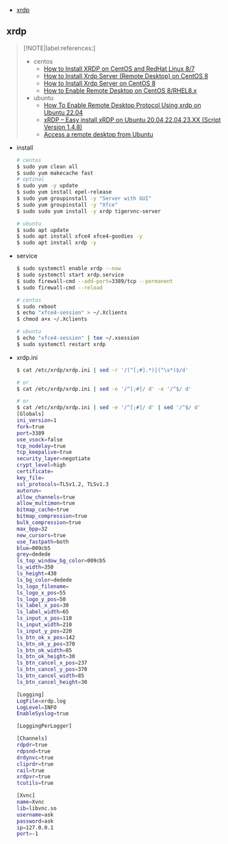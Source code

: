 <!-- START doctoc generated TOC please keep comment here to allow auto update -->
<!-- DON'T EDIT THIS SECTION, INSTEAD RE-RUN doctoc TO UPDATE -->

- [xrdp](#xrdp)

<!-- END doctoc generated TOC please keep comment here to allow auto update -->



## xrdp

> [!NOTE|label:references:]
> - centos
>   - [How to Install XRDP on CentOS and RedHat Linux 8/7](https://docs.e2enetworks.com/guides/centos_xrdp.html)
>   - [How to Install Xrdp Server (Remote Desktop) on CentOS 8](https://linuxize.com/post/how-to-install-xrdp-on-centos-8/)
>   - [How to Install Xrdp Server on CentOS 8](https://vegastack.com/tutorials/how-to-install-xrdp-server-on-centos-8/)
>   - [How to Enable Remote Desktop on CentOS 8/RHEL8.x](https://www.enlinux.com/enable-remote-desktop-on-centos/)
> - ubuntu
>   - [How To Enable Remote Desktop Protocol Using xrdp on Ubuntu 22.04](https://www.digitalocean.com/community/tutorials/how-to-enable-remote-desktop-protocol-using-xrdp-on-ubuntu-22-04)
>   - [xRDP – Easy install xRDP on Ubuntu 20.04,22.04,23.XX (Script Version 1.4.8)](https://c-nergy.be/blog/?p=19228)
>   - [Access a remote desktop from Ubuntu](https://ubuntu.com/tutorials/access-remote-desktop#1-overview)

- install
  ```bash
  # centos
  $ sudo yum clean all
  $ sudo yum makecache fast
  # optinal
  $ sudo yum -y update
  $ sudo yum install epel-release
  $ sudo yum groupinstall -y "Server with GUI"
  $ sudo yum groupinstall -y "Xfce"
  $ sudo sudo yum install -y xrdp tigervnc-server

  # ubuntu
  $ sudo apt update
  $ sudo apt install xfce4 xfce4-goodies -y
  $ sudo apt install xrdp -y
  ```

- service
  ```bash
  $ sudo systemctl enable xrdp --now
  $ sudo systemctl start xrdp.service
  $ sudo firewall-cmd --add-port=3389/tcp --permanent
  $ sudo firewall-cmd --reload

  # centos
  $ sudo reboot
  $ echo "xfce4-session" > ~/.Xclients
  $ chmod a+x ~/.Xclients

  # ubuntu
  $ echo "xfce4-session" | tee ~/.xsession
  $ sudo systemctl restart xrdp
  ```

- xrdp.ini

  <!--sec data-title="xrdp.ini" data-id="section0" data-show=true data-collapse=true ces-->
  ```bash
  $ cat /etc/xrdp/xrdp.ini | sed -r '/(^[;#].*)|(^\s*)$/d'

  # or
  $ cat /etc/xrdp/xrdp.ini | sed -e '/^[;#]/ d' -e '/^$/ d'

  # or
  $ cat /etc/xrdp/xrdp.ini | sed -e '/^[;#]/ d' | sed '/^$/ d'
  [Globals]
  ini_version=1
  fork=true
  port=3389
  use_vsock=false
  tcp_nodelay=true
  tcp_keepalive=true
  security_layer=negotiate
  crypt_level=high
  certificate=
  key_file=
  ssl_protocols=TLSv1.2, TLSv1.3
  autorun=
  allow_channels=true
  allow_multimon=true
  bitmap_cache=true
  bitmap_compression=true
  bulk_compression=true
  max_bpp=32
  new_cursors=true
  use_fastpath=both
  blue=009cb5
  grey=dedede
  ls_top_window_bg_color=009cb5
  ls_width=350
  ls_height=430
  ls_bg_color=dedede
  ls_logo_filename=
  ls_logo_x_pos=55
  ls_logo_y_pos=50
  ls_label_x_pos=30
  ls_label_width=65
  ls_input_x_pos=110
  ls_input_width=210
  ls_input_y_pos=220
  ls_btn_ok_x_pos=142
  ls_btn_ok_y_pos=370
  ls_btn_ok_width=85
  ls_btn_ok_height=30
  ls_btn_cancel_x_pos=237
  ls_btn_cancel_y_pos=370
  ls_btn_cancel_width=85
  ls_btn_cancel_height=30

  [Logging]
  LogFile=xrdp.log
  LogLevel=INFO
  EnableSyslog=true

  [LoggingPerLogger]

  [Channels]
  rdpdr=true
  rdpsnd=true
  drdynvc=true
  cliprdr=true
  rail=true
  xrdpvr=true
  tcutils=true

  [Xvnc]
  name=Xvnc
  lib=libvnc.so
  username=ask
  password=ask
  ip=127.0.0.1
  port=-1
  ```
  <!--endsec-->
